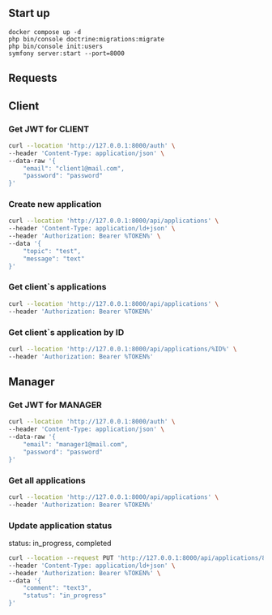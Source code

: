 
## Start up
```
docker compose up -d 
php bin/console doctrine:migrations:migrate
php bin/console init:users
symfony server:start --port=8000
```

## Requests
## Client
### Get JWT for CLIENT
```bash
curl --location 'http://127.0.0.1:8000/auth' \
--header 'Content-Type: application/json' \
--data-raw '{
    "email": "client1@mail.com",
    "password": "password"
}'
```

### Create new application
```bash
curl --location 'http://127.0.0.1:8000/api/applications' \
--header 'Content-Type: application/ld+json' \
--header 'Authorization: Bearer %TOKEN%' \
--data '{
    "topic": "test",
    "message": "text"
}'
```

### Get client`s applications
```bash
curl --location 'http://127.0.0.1:8000/api/applications' \
--header 'Authorization: Bearer %TOKEN%'
```

### Get client`s application by ID
```bash
curl --location 'http://127.0.0.1:8000/api/applications/%ID%' \
--header 'Authorization: Bearer %TOKEN%'
```

## Manager
### Get JWT for MANAGER
```bash
curl --location 'http://127.0.0.1:8000/auth' \
--header 'Content-Type: application/json' \
--data-raw '{
    "email": "manager1@mail.com",
    "password": "password"
}'
```

### Get all applications
```bash
curl --location 'http://127.0.0.1:8000/api/applications' \
--header 'Authorization: Bearer %TOKEN%'
```

### Update application status 
status: in_progress, completed
```bash 
curl --location --request PUT 'http://127.0.0.1:8000/api/applications/8' \
--header 'Content-Type: application/ld+json' \
--header 'Authorization: Bearer %TOKEN%' \
--data '{
    "comment": "text3",
    "status": "in_progress"
}'
```
